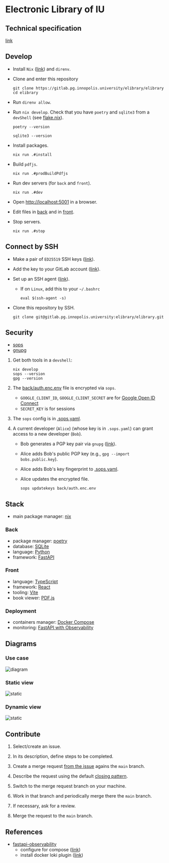 # Electronic Library of IU

## Technical specification

[link](https://disk.yandex.ru/i/LyUBcA0CbtMhzA)

## Develop

- Install `Nix` ([link](https://github.com/deemp/flakes/blob/main/README/InstallNix.md#install-nix)) and `direnv`.

- Clone and enter this repository

    ```console
    git clone https://gitlab.pg.innopolis.university/elibrary/elibrary
    cd elibrary
    ```

- Run `direnv allow`.

- Run `nix develop`. Check that you have `poetry` and `sqlite3` from a `devShell` (see [flake.nix](./flake.nix)).

    ```console
    poetry --version

    sqlite3 --version
    ```

- Install packages.

    ```console
    nix run .#install
    ```

- Build `pdfjs`.

    ```console
    nix run .#prodBuildPdfjs
    ```

- Run dev servers (for `back` and `front`).

    ```console
    nix run .#dev
    ```

- Open <http://localhost:5001> in a browser.

- Edit files in [back](./back) and in [front](./front/).

- Stop servers.

    ```console
    nix run .#stop
    ```

## Connect by SSH

- Make a pair of `ED25519` SSH keys ([link](https://docs.gitlab.com/ee/user/ssh.html#generate-an-ssh-key-pair)).

- Add the key to your GitLab account ([link](https://docs.gitlab.com/ee/user/ssh.html#add-an-ssh-key-to-your-gitlab-account)).

- Set up an SSH agent ([link](https://docs.gitlab.com/ee/user/ssh.html#configure-ssh-to-point-to-a-different-directory)).
  - If on `Linux`, add this to your `~/.bashrc`

    ```console
    eval $(ssh-agent -s)
    ```

- Clone this repository by SSH.

    ```console
    git clone git@gitlab.pg.innopolis.university:elibrary/elibrary.git
    ```

## Security

- [sops](https://github.com/getsops/sops)
- [gnupg](https://www.gnupg.org/index.html)

1. Get both tools in a `devshell`:

    ```console
    nix develop
    sops --version
    gpg --version
    ```

1. The [back/auth.enc.env](back/auth.enc.env) file is encrypted via `sops`.

    - `GOOGLE_CLIENT_ID`, `GOOGLE_CLIENT_SECRET` are for [Google Open ID Connect](https://developers.google.com/identity/openid-connect/openid-connect)
    - `SECRET_KEY` is for sessions

1. The `sops` config is in [.sops.yaml](.sops.yaml).
1. A current developer (`Alice`) (whose key is in `.sops.yaml`) can grant access to a new developer (`Bob`).
    - Bob generates a PGP key pair via `gnupg` ([link](https://blog.gitguardian.com/a-comprehensive-guide-to-sops/#2-sops-with-pgp-keys)).
    - Alice adds Bob's public PGP key (e.g., `gpg --import bobs.public.key`).
    - Alice adds Bob's key fingerprint to [.sops.yaml](.sops.yaml).
    - Alice updates the encrypted file.

        ```console
        sops updatekeys back/auth.enc.env
        ```

## Stack

- main package manager: [nix](https://nixos.org/manual/nix/unstable/introduction)

### Back

- package manager: [poetry](https://python-poetry.org/docs/)
- database: [SQLite](https://www.sqlite.org/index.html)
- language: [Python](https://www.python.org/)
- framework: [FastAPI](https://github.com/tiangolo/fastapi)

### Front

- language: [TypeScript](https://www.typescriptlang.org/)
- framework: [React](https://react.dev/)
- tooling: [Vite](https://vitejs.dev/)
- book viewer: [PDF.js](https://github.com/mozilla/pdf.js)

### Deployment

- containers manager: [Docker Compose](https://github.com/docker/compose)
- monitoring: [FastAPI with Observability](https://github.com/blueswen/fastapi-observability)

## Diagrams

### Use case

![diagram](./diagrams/use_case.png)

### Static view

![static](./diagrams/static.png)

### Dynamic view

![static](./diagrams/dynamic.png)

## Contribute

1. Select/create an issue.

1. In its description, define steps to be completed.

1. Create a merge request [from the issue](https://docs.gitlab.com/ee/user/project/merge_requests/creating_merge_requests.html#from-an-issue) agains the `main` branch.

1. Describe the request using the default [closing pattern](https://docs.gitlab.com/ee/user/project/issues/managing_issues.html#closing-issues-automatically).

1. Switch to the merge request branch on your machine.

1. Work in that branch and periodically merge there the `main` branch.

1. If necessary, ask for a review.

1. Merge the request to the `main` branch.

## References

- [fastapi-observability](https://github.com/blueswen/fastapi-observability)
  - configure for compose ([link](https://grafana.com/docs/loki/latest/send-data/docker-driver/configuration/#configure-the-logging-driver-for-a-swarm-service-or-compose))
  - install docker loki plugin ([link](https://yuriktech.com/2020/03/21/Collecting-Docker-Logs-With-Loki/))

<!-- ## Legacy sections below

## Getting started

To make it easy for you to get started with GitLab, here's a list of recommended next steps.

Already a pro? Just edit this README.md and make it your own. Want to make it easy? [Use the template at the bottom](#editing-this-readme)!

## Add your files

- [ ] [Create](https://docs.gitlab.com/ee/user/project/repository/web_editor.html#create-a-file) or [upload](https://docs.gitlab.com/ee/user/project/repository/web_editor.html#upload-a-file) files
- [ ] [Add files using the command line](https://docs.gitlab.com/ee/gitlab-basics/add-file.html#add-a-file-using-the-command-line) or push an existing Git repository with the following command:

```
cd existing_repo
git remote add origin https://gitlab.pg.innopolis.university/elibrary/demo.git
git branch -M main
git push -uf origin main
```

## Integrate with your tools

- [ ] [Set up project integrations](https://gitlab.pg.innopolis.university/elibrary/demo/-/settings/integrations)

## Collaborate with your team

- [ ] [Invite team members and collaborators](https://docs.gitlab.com/ee/user/project/members/)
- [ ] [Create a new merge request](https://docs.gitlab.com/ee/user/project/merge_requests/creating_merge_requests.html)
- [ ] [Automatically close issues from merge requests](https://docs.gitlab.com/ee/user/project/issues/managing_issues.html#closing-issues-automatically)
- [ ] [Enable merge request approvals](https://docs.gitlab.com/ee/user/project/merge_requests/approvals/)
- [ ] [Automatically merge when pipeline succeeds](https://docs.gitlab.com/ee/user/project/merge_requests/merge_when_pipeline_succeeds.html)

## Test and Deploy

Use the built-in continuous integration in GitLab.

- [ ] [Get started with GitLab CI/CD](https://docs.gitlab.com/ee/ci/quick_start/index.html)
- [ ] [Analyze your code for known vulnerabilities with Static Application Security Testing(SAST)](https://docs.gitlab.com/ee/user/application_security/sast/)
- [ ] [Deploy to Kubernetes, Amazon EC2, or Amazon ECS using Auto Deploy](https://docs.gitlab.com/ee/topics/autodevops/requirements.html)
- [ ] [Use pull-based deployments for improved Kubernetes management](https://docs.gitlab.com/ee/user/clusters/agent/)
- [ ] [Set up protected environments](https://docs.gitlab.com/ee/ci/environments/protected_environments.html)

***

# Editing this README

When you're ready to make this README your own, just edit this file and use the handy template below (or feel free to structure it however you want - this is just a starting point!). Thank you to [makeareadme.com](https://www.makeareadme.com/) for this template.

## Suggestions for a good README

Every project is different, so consider which of these sections apply to yours. The sections used in the template are suggestions for most open source projects. Also keep in mind that while a README can be too long and detailed, too long is better than too short. If you think your README is too long, consider utilizing another form of documentation rather than cutting out information.

## Name

Choose a self-explaining name for your project.

## Description

Let people know what your project can do specifically. Provide context and add a link to any reference visitors might be unfamiliar with. A list of Features or a Background subsection can also be added here. If there are alternatives to your project, this is a good place to list differentiating factors.

## Badges

On some READMEs, you may see small images that convey metadata, such as whether or not all the tests are passing for the project. You can use Shields to add some to your README. Many services also have instructions for adding a badge.

## Visuals

Depending on what you are making, it can be a good idea to include screenshots or even a video (you'll frequently see GIFs rather than actual videos). Tools like ttygif can help, but check out Asciinema for a more sophisticated method.

## Installation

Within a particular ecosystem, there may be a common way of installing things, such as using Yarn, NuGet, or Homebrew. However, consider the possibility that whoever is reading your README is a novice and would like more guidance. Listing specific steps helps remove ambiguity and gets people to using your project as quickly as possible. If it only runs in a specific context like a particular programming language version or operating system or has dependencies that have to be installed manually, also add a Requirements subsection.

## Usage

Use examples liberally, and show the expected output if you can. It's helpful to have inline the smallest example of usage that you can demonstrate, while providing links to more sophisticated examples if they are too long to reasonably include in the README.

## Support

Tell people where they can go to for help. It can be any combination of an issue tracker, a chat room, an email address, etc.

## Roadmap

If you have ideas for releases in the future, it is a good idea to list them in the README.

## Contributing

State if you are open to contributions and what your requirements are for accepting them.

For people who want to make changes to your project, it's helpful to have some documentation on how to get started. Perhaps there is a script that they should run or some environment variables that they need to set. Make these steps explicit. These instructions could also be useful to your future self.

You can also document commands to lint the code or run tests. These steps help to ensure high code quality and reduce the likelihood that the changes inadvertently break something. Having instructions for running tests is especially helpful if it requires external setup, such as starting a Selenium server for testing in a browser.

## Authors and acknowledgment

Show your appreciation to those who have contributed to the project.

## License

For open source projects, say how it is licensed.

## Project status

If you have run out of energy or time for your project, put a note at the top of the README saying that development has slowed down or stopped completely. Someone may choose to fork your project or volunteer to step in as a maintainer or owner, allowing your project to keep going. You can also make an explicit request for maintainers. -->
